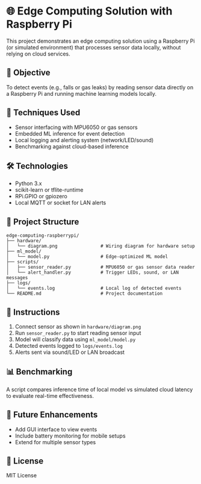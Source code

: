 # 🌐 Edge Computing Solution with Raspberry Pi

This project demonstrates an edge computing solution using a Raspberry Pi (or simulated environment) that processes sensor data locally, without relying on cloud services.

## 🎯 Objective

To detect events (e.g., falls or gas leaks) by reading sensor data directly on a Raspberry Pi and running machine learning models locally.

## 🧠 Techniques Used

- Sensor interfacing with MPU6050 or gas sensors  
- Embedded ML inference for event detection  
- Local logging and alerting system (network/LED/sound)  
- Benchmarking against cloud-based inference

## 🛠️ Technologies

- Python 3.x  
- scikit-learn or tflite-runtime  
- RPi.GPIO or gpiozero  
- Local MQTT or socket for LAN alerts

## 📁 Project Structure

```
edge-computing-raspberrypi/
├── hardware/
│   └── diagram.png                # Wiring diagram for hardware setup
├── ml_model/
│   └── model.py                   # Edge-optimized ML model
├── scripts/
│   ├── sensor_reader.py           # MPU6050 or gas sensor data reader
│   └── alert_handler.py           # Trigger LEDs, sound, or LAN messages
├── logs/
│   └── events.log                 # Local log of detected events
└── README.md                      # Project documentation
```

## 🚀 Instructions

1. Connect sensor as shown in `hardware/diagram.png`  
2. Run `sensor_reader.py` to start reading sensor input  
3. Model will classify data using `ml_model/model.py`  
4. Detected events logged to `logs/events.log`  
5. Alerts sent via sound/LED or LAN broadcast

## 📊 Benchmarking

A script compares inference time of local model vs simulated cloud latency to evaluate real-time effectiveness.

## 📌 Future Enhancements

- Add GUI interface to view events  
- Include battery monitoring for mobile setups  
- Extend for multiple sensor types

## 📄 License

MIT License
